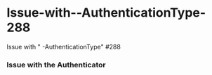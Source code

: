 # Issue-with--AuthenticationType-288
Issue with " -AuthenticationType" #288
### Issue with the Authenticator
